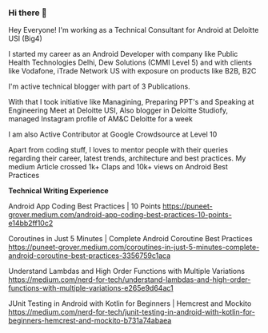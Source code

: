 ### Hi there 👋
Hey Everyone! I'm working as a Technical Consultant for Android at Deloitte USI (Big4)

I started my career as an Android Developer with company like Public Health Technologies Delhi, Dew Solutions (CMMI Level 5) and with clients like Vodafone, iTrade Network US with exposure on products like B2B, B2C

I'm active technical blogger with part of 3 Publications.

With that I took initiative like Managining, Preparing PPT's and Speaking at Engineering Meet at Deloitte USI, Also blogger in Deloitte Studiofy, managed Instagram profile of AM&C Deloitte for a week

I am also Active Contributor at Google Crowdsource at Level 10

Apart from coding stuff, I loves to mentor people with their queries regarding their career, latest trends, architecture and best practices. My medium Article crossed 1k+ Claps and 10k+ views on Android Best Practices

**Technical Writing Experience**

Android App Coding Best Practices | 10 Points
https://puneet-grover.medium.com/android-app-coding-best-practices-10-points-e14bb2ff10c2

Coroutines in Just 5 Minutes | Complete Android Coroutine Best Practices
https://puneet-grover.medium.com/coroutines-in-just-5-minutes-complete-android-coroutine-best-practices-3356759c1aca

Understand Lambdas and High Order Functions with Multiple Variations
https://medium.com/nerd-for-tech/understand-lambdas-and-high-order-functions-with-multiple-variations-e265e9d64ac1

JUnit Testing in Android with Kotlin for Beginners | Hemcrest and Mockito
https://medium.com/nerd-for-tech/junit-testing-in-android-with-kotlin-for-beginners-hemcrest-and-mockito-b731a74abaea
